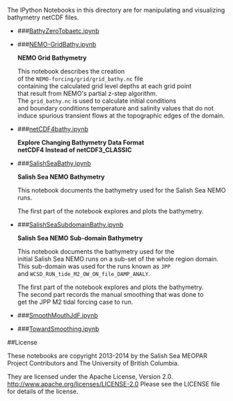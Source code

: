 The IPython Notebooks in this directory are for manipulating
and visualizing bathymetry netCDF files.

* ###[BathyZeroTobaetc.ipynb](http://nbviewer.ipython.org/urls/bitbucket.org/salishsea/tools/raw/tip/bathymetry/BathyZeroTobaetc.ipynb)  
    
* ###[NEMO-GridBathy.ipynb](http://nbviewer.ipython.org/urls/bitbucket.org/salishsea/tools/raw/tip/bathymetry/NEMO-GridBathy.ipynb)  
    
    **NEMO Grid Bathymetry**  
      
    This notebook describes the creation  
    of the `NEMO-forcing/grid/grid_bathy.nc` file  
    containing the calculated grid level depths at each grid point  
    that result from NEMO's partial z-step algorithm.  
    The `grid_bathy.nc` is used to calculate initial conditions  
    and boundary conditions temperature and salinity values that do not  
    induce spurious transient flows at the topographic edges of the domain.  

* ###[netCDF4bathy.ipynb](http://nbviewer.ipython.org/urls/bitbucket.org/salishsea/tools/raw/tip/bathymetry/netCDF4bathy.ipynb)  
    
    **Explore Changing Bathymetry Data Format**  
    **netCDF4 Instead of netCDF3_CLASSIC**  

* ###[SalishSeaBathy.ipynb](http://nbviewer.ipython.org/urls/bitbucket.org/salishsea/tools/raw/tip/bathymetry/SalishSeaBathy.ipynb)  
    
    **Salish Sea NEMO Bathymetry**  
      
    This notebook documents the bathymetry used for the Salish Sea NEMO runs.  
      
    The first part of the notebook explores and plots the bathymetry.  

* ###[SalishSeaSubdomainBathy.ipynb](http://nbviewer.ipython.org/urls/bitbucket.org/salishsea/tools/raw/tip/bathymetry/SalishSeaSubdomainBathy.ipynb)  
    
    **Salish Sea NEMO Sub-domain Bathymetry**  
      
    This notebook documents the bathymetry used for the   
    initial Salish Sea NEMO runs on a sub-set of the whole region domain.  
    This sub-domain was used for the runs known as `JPP`  
    and `WCSD_RUN_tide_M2_OW_ON_file_DAMP_ANALY`.  
      
    The first part of the notebook explores and plots the bathymetry.  
    The second part records the manual smoothing that was done to  
    get the JPP M2 tidal forcing case to run.  

* ###[SmoothMouthJdF.ipynb](http://nbviewer.ipython.org/urls/bitbucket.org/salishsea/tools/raw/tip/bathymetry/SmoothMouthJdF.ipynb)  
    
* ###[TowardSmoothing.ipynb](http://nbviewer.ipython.org/urls/bitbucket.org/salishsea/tools/raw/tip/bathymetry/TowardSmoothing.ipynb)  
    

##License

These notebooks are copyright 2013-2014
by the Salish Sea MEOPAR Project Contributors
and The University of British Columbia.

They are licensed under the Apache License, Version 2.0.
http://www.apache.org/licenses/LICENSE-2.0
Please see the LICENSE file for details of the license.

